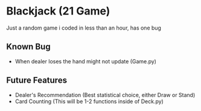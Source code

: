 # Blackjack (21 Game)

Just a random game i coded in less than an hour, has one bug

## Known Bug
 - When dealer loses the hand might not update (Game.py)

## Future Features
 - Dealer's Recommendation (Best statistical choice, either Draw or Stand)
 - Card Counting (This will be 1-2 functions inside of Deck.py)
